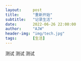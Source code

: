 ```yaml
---
layout:     post
title:      "重新开始"
subtitle:   "记录生活"
date:       2022-06-26 22:00:00
author:     "AJW"
header-img: "img/tech.jpg"
tags:       [生活]
---
```


测试
测试
测试